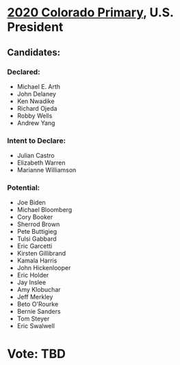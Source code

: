 # [2020 Colorado Primary](../README.md), U.S. President

## Candidates:

### Declared:

* Michael E. Arth
* John Delaney
* Ken Nwadike
* Richard Ojeda
* Robby Wells
* Andrew Yang

### Intent to Declare:

* Julian Castro
* Elizabeth Warren
* Marianne Williamson

### Potential:

* Joe Biden
* Michael Bloomberg
* Cory Booker
* Sherrod Brown
* Pete Buttigieg
* Tulsi Gabbard
* Eric Garcetti
* Kirsten Gillibrand
* Kamala Harris
* John Hickenlooper
* Eric Holder
* Jay Inslee
* Amy Klobuchar
* Jeff Merkley
* Beto O'Rourke
* Bernie Sanders
* Tom Steyer
* Eric Swalwell

# Vote: TBD
